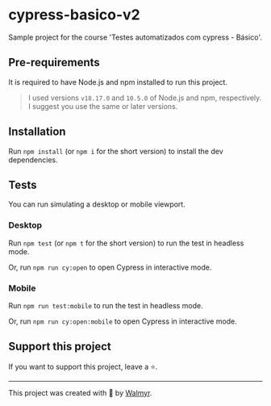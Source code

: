 # cypress-basico-v2

Sample project for the course 'Testes automatizados com cypress - Básico'.

## Pre-requirements

It is required to have Node.js and npm installed to run this project.

> I used versions `v18.17.0` and `10.5.0` of Node.js and npm, respectively. I suggest you use the same or later versions.

## Installation

Run `npm install` (or `npm i` for the short version) to install the dev dependencies.

## Tests

You can run simulating a desktop or mobile viewport.

### Desktop

Run `npm test` (or `npm t` for the short version) to run the test in headless mode.

Or, run `npm run cy:open` to open Cypress in interactive mode.

### Mobile

Run `npm run test:mobile` to run the test in headless mode.

Or, run `npm run cy:open:mobile` to open Cypress in interactive mode.

## Support this project

If you want to support this project, leave a ⭐.

___

This project was created with 💚 by [Walmyr](https://walmyr.dev).